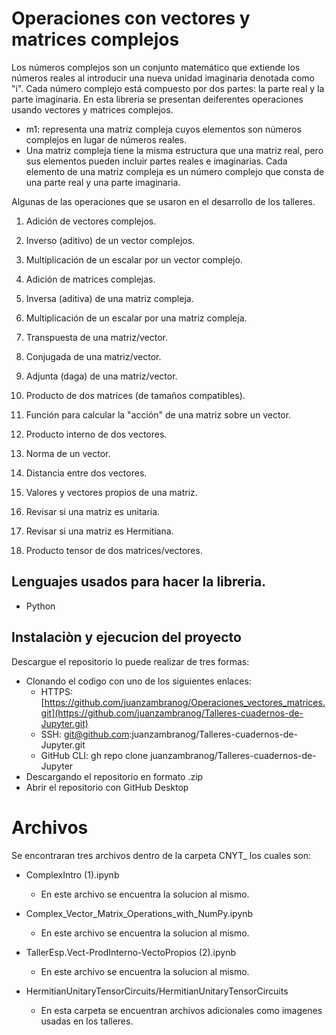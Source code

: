 ﻿# Operaciones con vectores y matrices complejos



Los números complejos son un conjunto matemático que extiende los números reales al introducir una nueva unidad imaginaria denotada como "i". Cada número complejo está compuesto por dos partes: la parte real y la parte imaginaria.
En esta libreria se presentan deiferentes operaciones usando vectores y matrices complejos.


* m1: representa una matriz compleja cuyos elementos son números complejos en lugar de números reales.
* Una matriz compleja tiene la misma estructura que una matriz real, pero sus elementos pueden incluir partes reales e imaginarias. Cada elemento de una matriz compleja es un número complejo que consta de una parte real y una parte imaginaria.


Algunas de las operaciones que se usaron en el desarrollo de los talleres.
  
1. Adición de vectores complejos.
   
3. Inverso (aditivo) de un vector complejos.
   
4. Multiplicación de un escalar por un vector complejo.
   
5. Adición de matrices complejas.
   
6. Inversa (aditiva) de una matriz compleja.
   
7. Multiplicación de un escalar por una matriz compleja.
    
8. Transpuesta de una matriz/vector.
    
9. Conjugada de una matriz/vector.
    
10. Adjunta (daga) de una matriz/vector.
    
11. Producto de dos matrices (de tamaños compatibles).
    
12. Función para calcular la "acción" de una matriz sobre un vector.
    
13. Producto interno de dos vectores.
    
14. Norma de un vector.
    
15. Distancia entre dos vectores.
    
16. Valores  y vectores propios de una matriz.
    
17. Revisar si una matriz es unitaria.
    
18. Revisar si una matriz es Hermitiana.
    
19. Producto tensor de dos matrices/vectores.



## Lenguajes usados para hacer la libreria.
* Python

## Instalaciòn y ejecucion del proyecto
Descargue el repositorio lo puede realizar de tres formas:
* Clonando el codigo con uno de los siguientes enlaces: 
  * HTTPS: [https://github.com/juanzambranog/Operaciones_vectores_matrices.git](https://github.com/juanzambranog/Talleres-cuadernos-de-Jupyter.git)
  * SSH: git@github.com:juanzambranog/Talleres-cuadernos-de-Jupyter.git
  * GitHub CLI: gh repo clone juanzambranog/Talleres-cuadernos-de-Jupyter
* Descargando el repositorio en formato .zip
* Abrir el repositorio con GitHub Desktop
  

# Archivos

Se encontraran tres archivos dentro de la carpeta CNYT_ los cuales son:
* ComplexIntro (1).ipynb
  * En este archivo se encuentra la solucion al mismo.

* Complex_Vector_Matrix_Operations_with_NumPy.ipynb
  * En este archivo se encuentra la solucion al mismo.

* TallerEsp.Vect-ProdInterno-VectoPropios (2).ipynb
  * En este archivo se encuentra la solucion al mismo.

* HermitianUnitaryTensorCircuits/HermitianUnitaryTensorCircuits
  * En esta carpeta se encuentran archivos adicionales como imagenes usadas en los talleres.    
